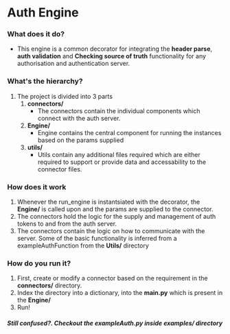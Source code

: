# Auth Engine

### What does it do?

+ This engine is a common decorator for integrating the **header parse**, **auth validation** and **Checking source of truth** functionality for any authorisation and authentication server.

### What's the hierarchy?

1. The project is divided into 3 parts
    1. **connectors/**
        + The connectors contain the individual components which connect with the auth server.
    2. **Engine/**
        + Engine contains the central component for running the instances based on the params supplied
    3. **utils/**
        + Utils contain any additional files required which are either required to support or provide data and accessability to the connector files.

### How does it work

1. Whenever the run_engine is instantsiated with the decorator, the **Engine/** is called upon and the params are supplied to the connector.
2. The connectors hold the logic for the supply and management of auth tokens to and from the auth server.
3. The connectors contain the logic on how to communicate with the server. Some of the basic functionality is inferred from a exampleAuthFunction from the **Utils/** directory

### How do you run it?

1. First, create or modify a connector based on the requirement in the **connectors/** directory.
2. Index the directory into a dictionary, into the **main.py** which is present in the **Engine/** 
3. Run!


##### Still confused?. Checkout the *exampleAuth.py* inside **examples/** directory


